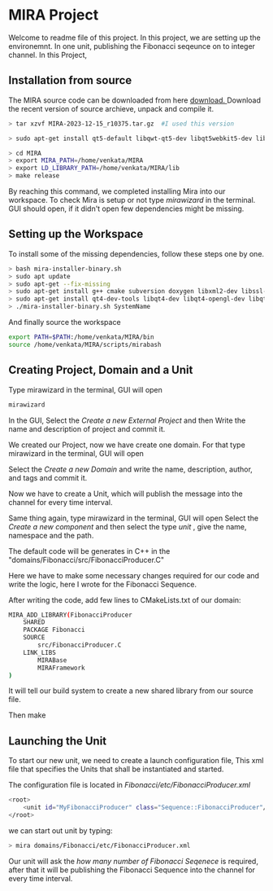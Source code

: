 
# MIRA Project

Welcome to readme file of this project. In this project, we are setting up the environemnt. In one unit, publishing the Fibonacci seqeunce on to integer channel.
In this Project, 


## Installation from source

The MIRA source code can be downloaded from here [ download. ]( https://www.mira-project.org/downloads/ )
Download the recent version of source archieve, unpack and compile it.

```bash
> tar xzvf MIRA-2023-12-15_r10375.tar.gz  #I used this version

> sudo apt-get install qt5-default libqwt-qt5-dev libqt5webkit5-dev libqwtmathml-qt5-dev libqt5opengl5-dev libqt5svg5-dev qt*5-dev qttools5-dev-tools git

> cd MIRA
> export MIRA_PATH=/home/venkata/MIRA
> export LD_LIBRARY_PATH=/home/venkata/MIRA/lib
> make release

```

By reaching this command, we completed installing Mira into our workspace.
To check Mira is setup or not type *mirawizard* in the terminal. GUI should open, if it didn't open few dependencies might be missing.

## Setting up the Workspace

To install some of the missing dependencies, follow these steps one by one.

```bash
> bash mira-installer-binary.sh 
> sudo apt update
> sudo apt-get --fix-missing
> sudo apt-get install g++ cmake subversion doxygen libxml2-dev libssl-dev libsqlite3-dev libboost-all-dev libogre-1.9-dev libsvn-dev libopencv-dev binutils-dev libiberty-dev libcurl4-gnutls-dev libprocps-dev
> sudo apt-get install qt4-dev-tools libqt4-dev libqt4-opengl-dev libqtwebkit-dev libqwt5-qt4-dev
> ./mira-installer-binary.sh SystemName
```
And finally source the workspace

```bash
export PATH=$PATH:/home/venkata/MIRA/bin
source /home/venkata/MIRA/scripts/mirabash

```

## Creating Project, Domain and a Unit

Type mirawizard in the terminal, GUI will open
```bash
mirawizard
```
In the GUI, Select the *Create a new External Project* and then Write the name and description of project and commit it.

We created our Project, now we have create one domain. For that type mirawizard in the terminal, GUI will open

Select the *Create a new Domain* and write the name, description, author, and tags and commit it.

Now we have to create a Unit, which will publish the message into the channel for every time interval.

Same thing again, type mirawizard in the terminal, GUI will open
Select the *Create a new component* and then select the type *unit* , give the name, namespace and the path.

The default code will be generates in C++ in the "domains/Fibonacci/src/FibonacciProducer.C"


Here we have to make some necessary changes required for our code and write the logic, here I wrote for the Fibonacci Sequence.

After writing the code, add few lines to CMakeLists.txt of our domain:
```bash
MIRA_ADD_LIBRARY(FibonacciProducer
    SHARED
    PACKAGE Fibonacci
    SOURCE
        src/FibonacciProducer.C
    LINK_LIBS
        MIRABase
        MIRAFramework
)
```

It will tell our build system to create a new shared library from our source file.

Then make

## Launching the Unit

To start our new unit, we need to create a launch configuration file, This xml file that specifies the Units that shall be instantiated and started.

The configuration file is located in *Fibonacci/etc/FibonacciProducer.xml*
```bash
<root>
    <unit id="MyFibonacciProducer" class="Sequence::FibonacciProducer"/>
</root>
```


we can start out unit by typing:
```bash
> mira domains/Fibonacci/etc/FibonacciProducer.xml

```
Our unit will ask the *how many number of Fibonacci Seqenece* is required, after that it will be publishing the Fibonacci Sequence into the channel for every time interval.

